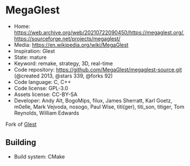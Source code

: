 # MegaGlest

- Home: https://web.archive.org/web/20210722090450/https://megaglest.org/, https://sourceforge.net/projects/megaglest/
- Media: https://en.wikipedia.org/wiki/MegaGlest
- Inspiration: Glest
- State: mature
- Keyword: remake, strategy, 3D, real-time
- Code repository: https://github.com/MegaGlest/megaglest-source.git (@created 2013, @stars 339, @forks 92)
- Code language: C, C++
- Code license: GPL-3.0
- Assets license: CC-BY-SA
- Developer: Andy Alt, BogoMips, filux, James Sherratt, Karl Goetz, m0elle, Mark Vejvoda, nosogo, Paul Wise, titi(ger), titi_son, titiger, Tom Reynolds, William Edwards

Fork of [Glest](glest.md)

## Building

- Build system: CMake
